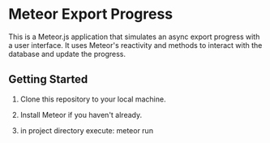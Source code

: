 # Meteor Export Progress

This is a Meteor.js application that simulates an async export progress with a user interface.
It uses Meteor's reactivity and methods to interact with the database and update the progress. 

## Getting Started

1. Clone this repository to your local machine.

2. Install Meteor if you haven't already.

3. in project directory execute: meteor run
